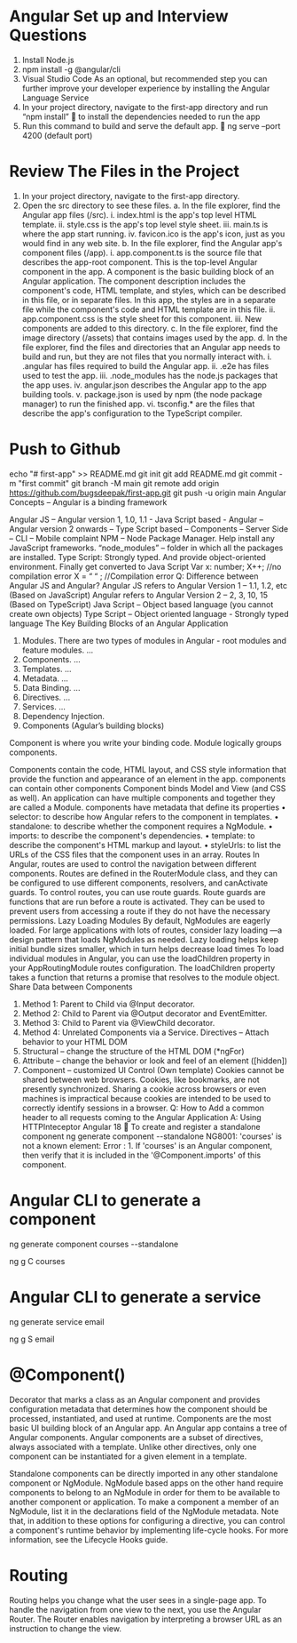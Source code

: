 # Angular Set up and Interview Questions

1.	Install Node.js
2.	npm install -g @angular/cli
3.	Visual Studio Code  As an optional, but recommended step you can further improve your developer experience by installing the Angular Language Service
4.	In your project directory, navigate to the first-app directory and run “npm install”  to install the dependencies needed to run the app
5.	 Run this command to build and serve the default app.  ng serve –port 4200 (default port)

# Review The Files in the Project

1.	In your project directory, navigate to the first-app directory.
2.	Open the src directory to see these files.
a.	In the file explorer, find the Angular app files (/src).
i.	index.html is the app's top level HTML template.
ii.	style.css is the app's top level style sheet.
iii.	main.ts is where the app start running.
iv.	favicon.ico is the app's icon, just as you would find in any web site.
b.	In the file explorer, find the Angular app's component files (/app).
i.	app.component.ts is the source file that describes the app-root component. This is the top-level Angular component in the app. A component is the basic building block of an Angular application. The component description includes the component's code, HTML template, and styles, which can be described in this file, or in separate files.
In this app, the styles are in a separate file while the component's code and HTML template are in this file.
ii.	app.component.css is the style sheet for this component.
iii.	New components are added to this directory.
c.	In the file explorer, find the image directory (/assets) that contains images used by the app.
d.	In the file explorer, find the files and directories that an Angular app needs to build and run, but they are not files that you normally interact with.
i.	.angular has files required to build the Angular app.
ii.	.e2e has files used to test the app.
iii.	.node_modules has the node.js packages that the app uses.
iv.	angular.json describes the Angular app to the app building tools.
v.	package.json is used by npm (the node package manager) to run the finished app.
vi.	tsconfig.* are the files that describe the app's configuration to the TypeScript compiler.

# Push to Github
echo "# first-app" >> README.md
git init
git add README.md
git commit -m "first commit"
git branch -M main
git remote add origin https://github.com/bugsdeepak/first-app.git
git push -u origin main
Angular Concepts – Angular is a binding framework

Angular JS – Angular version 1, 1.0, 1.1 - Java Script based - 
Angular – Angular version 2 onwards – Type Script based – Components – Server Side – CLI – Mobile complaint
NPM – Node Package Manager. Help install any JavaScript frameworks. “node_modules” – folder in which all the packages are installed.
Type Script: Strongly typed. And provide object-oriented environment. Finally get converted to Java Script
Var x: number;
X++; //no compilation error
X = “ “ ; //Compilation error
Q: Difference between Angular JS and Angular?
Angular JS refers to Angular Version 1 – 1.1, 1.2, etc (Based on JavaScript)
Angular refers to Angular Version 2 – 2, 3, 10, 15 (Based on TypeScript)
Java Script – Object based language (you cannot create own objects)
Type Script – Object oriented language - Strongly typed language 
The Key Building Blocks of an Angular Application
1.	Modules. There are two types of modules in Angular - root modules and feature modules. ...
2.	Components. ...
3.	Templates. ...
4.	Metadata. ...
5.	Data Binding. ...
6.	Directives. ...
7.	Services. ...
8.	Dependency Injection.
1.	Components (Agular’s building blocks)

Component is where you write your binding code. Module logically groups components.

Components contain the code, HTML layout, and CSS style information that provide the function and appearance of an element in the app. components can contain other components
Component binds Model and View (and CSS as well). An application can have multiple components and together they are called a Module.
components have metadata that define its properties
•	selector: to describe how Angular refers to the component in templates.
•	standalone: to describe whether the component requires a NgModule.
•	imports: to describe the component's dependencies.
•	template: to describe the component's HTML markup and layout.
•	styleUrls: to list the URLs of the CSS files that the component uses in an array.
Routes
In Angular, routes are used to control the navigation between different components. Routes are defined in the RouterModule class, and they can be configured to use different components, resolvers, and canActivate guards.
To control routes, you can use route guards. Route guards are functions that are run before a route is activated. They can be used to prevent users from accessing a route if they do not have the necessary permissions.
Lazy Loading Modules
By default, NgModules are eagerly loaded. For large applications with lots of routes, consider lazy loading —a design pattern that loads NgModules as needed. Lazy loading helps keep initial bundle sizes smaller, which in turn helps decrease load times
To load individual modules in Angular, you can use the loadChildren property in your AppRoutingModule routes configuration. The loadChildren property takes a function that returns a promise that resolves to the module object.
Share Data between Components
1.	Method 1: Parent to Child via @Input decorator.
2.	Method 2: Child to Parent via @Output decorator and EventEmitter.
3.	Method 3: Child to Parent via @ViewChild decorator.
4.	Method 4: Unrelated Components via a Service.
Directives – Attach behavior to your HTML DOM
1.	Structural – change the structure of the HTML DOM (*ngFor)
2.	Attribute – change the behavior or look and feel of an element ([hidden])
3.	Component – customized UI Control (Own template)
Cookies cannot be shared between web browsers. Cookies, like bookmarks, are not presently synchronized. Sharing a cookie across browsers or even machines is impractical because cookies are intended to be used to correctly identify sessions in a browser.
Q: How to Add a common header to all requests coming to the Angular Application
A: Using HTTPInteceptor
Angular 18  To create and register a standalone component
ng generate component <Component-name> --standalone
NG8001: 'courses' is not a known element:
Error : 1. If 'courses' is an Angular component, then verify that it is included in the '@Component.imports' of this component.

# Angular CLI to generate a component
ng generate component courses --standalone

ng g C courses

# Angular CLI to generate a service
ng generate service email

ng g S email

# @Component()
Decorator that marks a class as an Angular component and provides configuration metadata that determines how the component should be processed, instantiated, and used at runtime.
Components are the most basic UI building block of an Angular app. An Angular app contains a tree of Angular components.
Angular components are a subset of directives, always associated with a template. Unlike other directives, only one component can be instantiated for a given element in a template.

Standalone components can be directly imported in any other standalone component or NgModule. NgModule based apps on the other hand require components to belong to an NgModule in order for them to be available to another component or application. To make a component a member of an NgModule, list it in the declarations field of the NgModule metadata.
Note that, in addition to these options for configuring a directive, you can control a component's runtime behavior by implementing life-cycle hooks. For more information, see the Lifecycle Hooks guide.

# Routing
Routing helps you change what the user sees in a single-page app.
To handle the navigation from one view to the next, you use the Angular Router. The Router enables navigation by interpreting a browser URL as an instruction to change the view.

